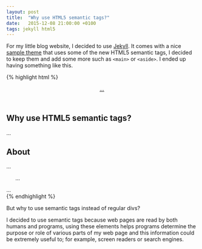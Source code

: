 ```yaml
---
layout: post
title:  "Why use HTML5 semantic tags?"
date:   2015-12-08 21:00:00 +0100
tags: jekyll html5
---
```

For my little blog website, I decided to use [Jekyll][jekyll]. It comes with a nice [sample theme][jekyll-new] that uses some of the new HTML5 semantic tags, I decided to keep them and add some more such as `<main>` or `<aside>`. I ended up having something like this.

{% highlight html %}
<body>
  <header class="site-header">
    <a class="site-title" href="/">...</a>
  </header>
  <div class="page-content">
    <main>
      <article>
        <h1>Why use HTML5 semantic tags?</h1>
        <p>...</p>
      </article>
    </main>
    <aside>
      <h2>About</h2>
      <p>...</p>
    </aside>
  </div>
  <footer class="site-footer">
    <ul class="site-tags">...</ul>
    <div class="license">...</div>
  </footer>
</body>
{% endhighlight %}

But why to use semantic tags instead of regular divs?

I decided to use semantic tags because web pages are read by both humans and programs, using these elements helps programs determine the purpose or role of various parts of my web page and this information could be extremely useful to; for example, screen readers or search engines.

[jekyll]: https://jekyllrb.com/
[jekyll-new]: https://github.com/jglovier/jekyll-new
